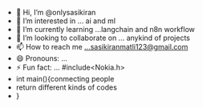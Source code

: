 - 👋 Hi, I’m @onlysasikiran
- 👀 I’m interested in ... ai and ml
- 🌱 I’m currently learning ...langchain and n8n workflow
- 💞️ I’m looking to collaborate on ... anykind of projects
- 📫 How to reach me ...sasikiranmatli123@gmail.com
- 😄 Pronouns: ...
- ⚡ Fun fact: ... #include<Nokia.h>
- int main(){conmecting people
- return different kinds of codes
- }

<!---
onlysasikiran/onlysasikiran is a ✨ special ✨ repository because its `README.md` (this file) appears on your GitHub profile.
You can click the Preview link to take a look at your changes.
--->
